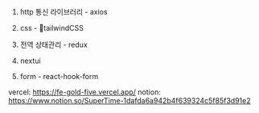 1. http 통신 라이브러리 - axios

2. css - tailwindCSS

3. 전역 상태관리 - redux

4. nextui

5. form - react-hook-form

vercel: https://fe-gold-five.vercel.app/
notion: https://www.notion.so/SuperTime-1dafda6a942b4f639324c5f85f3d91e2
